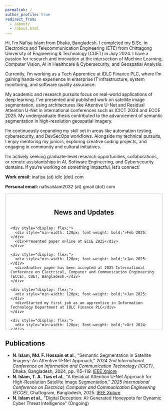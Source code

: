 ```yaml
---
permalink: /
author_profile: true
redirect_from: 
  - /about/
  - /about.html
---
```


Hi, I’m Nafisa Islam from Dhaka, Bangladesh. I completed my B.Sc. in Electronics and Telecommunication Engineering (ETE) from Chittagong University of Engineering & Technology (CUET) in July 2024. I have a  passion for research and innovation at the intersection of Machine Learning, Computer Vision, AI in Healthcare & Cybersecurity, and Geospatial Analysis.

Currently, I’m working as a Tech Apprentice at IDLC Finance PLC, where I’m gaining hands-on experience in enterprise IT infrastructure, system monitoring, and software quality assurance.

My academic and research pursuits focus on real-world applications of deep learning. I’ve presented and published work on satellite image segmentation, using architectures like Attentive U-Net and Residual Attention U-Net in international conferences such as ICICT 2024 and ECCE 2025. My undergraduate thesis contributed to the advancement of semantic segmentation in high-resolution geospatial imagery.

I’m continuously expanding my skill set in areas like automation testing, cybersecurity, and DevSecOps workflows. Alongside my technical pursuits, I enjoy mentoring my juniors, exploring creative coding projects, and engaging in community and cultural initiatives. 

I’m actively seeking graduate-level research opportunities, collaborations, or remote assistantships in AI, Software Engineering, and Cybersecurity domains. If you’re working on something impactful, let’s connect!

**Work email:** inafisa (at) idlc (dot) com

**Personal email:** nafisaislam2032 (at) gmail (dot) com

<section id="news-updates" style="max-height: 400px; overflow-y: scroll; padding: 1rem; border: 1px solid #ccc;">
  <h2 style="text-align: center;">News and Updates</h2>
  <div style="display: flex; flex-direction: column; gap: 1rem;">

    <div style="display: flex;">
      <div style="min-width: 120px; font-weight: bold;">Feb 2025:</div>
      <div>Presented paper online at ECCE 2025</div>
    </div>

    <div style="display: flex;">
      <div style="min-width: 120px; font-weight: bold;">Jan 2025:</div>
      <div>Another paper has been accepted at 2025 International Conference on Electrical, Computer and Communication Engineering (ECCE), CUET, Bangladesh.</div>
    </div>

    <div style="display: flex;">
      <div style="min-width: 120px; font-weight: bold;">Jan 2025:</div>
      <div>Started my first job as an apprentice in Information Technology Department at IDLC Finance PLC</div>
    </div>

    <div style="display: flex;">
      <div style="min-width: 120px; font-weight: bold;">Oct 2024:</div>
      <div>Presented the paper at ICICT 2024 at ECE Building, BUET, Bangladesh.</div>
    </div>
    
    <div style="display: flex;">
      <div style="min-width: 120px; font-weight: bold;">Sept 2024:</div>
      <div>My first paper (based on undergrad thesis) got accepted at <em>2024 2nd International Conference on Information and Communication Technology (ICICT)</em>, BUET, Bangladesh.</div>
    </div>

    <div style="display: flex;">
      <div style="min-width: 120px; font-weight: bold;">Sept 2024:</div>
      <div>Completed my B.Sc. Degree.</div>
    </div>

    <div style="display: flex;">
      <div style="min-width: 120px; font-weight: bold;">June 2024:</div>
      <div>Defended my undergrad thesis!</div>
    </div>

  </div>
</section>

<h2>Publications</h2>
<ul>
  <li>
    <strong>N. Islam, Md. F. Hossain et al.</strong>, 
    "Semantic Segmentation in Satellite Imagery: An Attentive U-Net Approach," 
    <em>2024 2nd International Conference on Information and Communication Technology (ICICT)</em>, 
    Dhaka, Bangladesh, 2024, pp. 115–119. 
    <a href="https://ieeexplore.ieee.org/document/10839725">IEEE Xplore</a>
  </li>
  <li>
    <strong>N. Islam, T. A. Tias et al.</strong>, 
    "A Residual Attention U-Net Approach for High-Resolution Satellite Image Segmentation," 
    <em>2025 International Conference on Electrical, Computer and Communication Engineering (ECCE)</em>, 
    Chattogram, Bangladesh, 2025. 
    <a href="https://ieeexplore.ieee.org/document/11013405">IEEE Xplore</a>
  </li>
  <li>
    <strong>N. Islam et al.</strong>, 
    "Digital Deception: AI-Generated Honeypots for Dynamic Cyber Threat Intelligence" 
    (Ongoing)  </li>
</ul>



